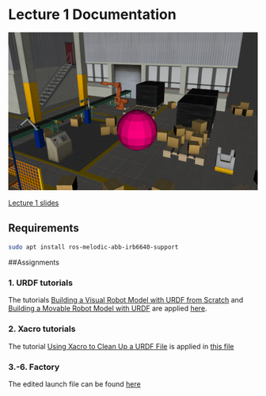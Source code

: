 # Lecture 1 Documentation

![Final state of the factory](../../doc/lecture_1/factory_updated.png)

[Lecture 1 slides](../../doc/lecture_1/OMTP_LEC_1_BUILD_A_ROBOT_SIMULATION_ENVIRONMENT.pdf)

## Requirements

```bash
sudo apt install ros-melodic-abb-irb6640-support
```

##Assignments

### 1. URDF tutorials

The tutorials [Building a Visual Robot Model with URDF from Scratch](http://wiki.ros.org/urdf/Tutorials/Building%20a%20Visual%20Robot%20Model%20with%20URDF%20from%20Scratch) and [Building a Movable Robot Model with URDF](http://wiki.ros.org/urdf/Tutorials/Building%20a%20Movable%20Robot%20Model%20with%20URDFhttp://wiki.ros.org/urdf/Tutorials/Building%20a%20Movable%20Robot%20Model%20with%20URDF) are applied [here](urdf_tutorial/urdf).

### 2. Xacro tutorials

The tutorial [Using Xacro to Clean Up a URDF File](http://wiki.ros.org/urdf/Tutorials/Using%20Xacro%20to%20Clean%20Up%20a%20URDF%20Filehttp://wiki.ros.org/urdf/Tutorials/Using%20Xacro%20to%20Clean%20Up%20a%20URDF%20File) is applied in [this file](urdf_tutorial/urdf/08-macroed.urdf.xacro)

### 3.-6. Factory

The edited launch file can be found [here](omtp_support/launch/visualize_omtp_factory.launch)
